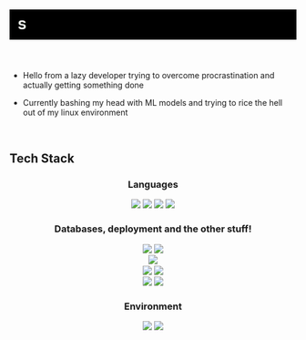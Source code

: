 ## <div align="center"> <img src="hello_world.gif"/> </div>

<br>

- Hello from a lazy developer trying to overcome procrastination and actually getting something done

- Currently bashing my head with ML models and trying to rice the hell out of my linux environment

<br>

## Tech Stack

<h3 align="center"> Languages </h3>

<div align="center">
	<img src="https://img.shields.io/badge/Python-3776AB?logo=python&logoColor=fff&style=for-the-badge"/>
	<img src="https://img.shields.io/badge/C%2B%2B-00599C?logo=cplusplus&logoColor=fff&style=for-the-badge"/>
	<img src="https://img.shields.io/badge/Rust-000?logo=rust&logoColor=fff&style=for-the-badge"/>
	<img src="https://img.shields.io/badge/Go-00ADD8?logo=go&logoColor=fff&style=for-the-badge"/>
</div>


<h3 align="center"> Databases, deployment and the other stuff! </h3>

<div align="center">
	<img src="https://img.shields.io/badge/PostgreSQL-4169E1?logo=postgresql&logoColor=fff&style=for-the-badge"/>
	<img src="https://img.shields.io/badge/MongoDB-47A248?logo=mongodb&logoColor=fff&style=for-the-badge"/>
	<br>
	<img src="https://img.shields.io/badge/Linode-00A95C?logo=linode&logoColor=fff&style=for-the-badge"/>
	<br>
	<img src="https://img.shields.io/badge/GNU%20Bash-4EAA25?logo=gnubash&logoColor=green&style=for-the-badge&color=grey">
	<img src="https://img.shields.io/badge/Git-F05032?logo=git&logoColor=fff&style=for-the-badge"/>
	<br>
	<img src="https://img.shields.io/badge/TensorFlow-FF6F00?logo=tensorflow&logoColor=fff&style=for-the-badge"/>
	<img src="https://img.shields.io/badge/scikit--learn-F7931E?logo=scikitlearn&logoColor=fff&style=for-the-badge"/>
</div>


<h3 align="center"> Environment </h4>

<div align="center">
	<img src="https://img.shields.io/badge/Linux-FCC624?logo=linux&logoColor=000&style=for-the-badge"/>
	<img src="https://img.shields.io/badge/Neovim-57A143?logo=neovim&logoColor=fff&style=for-the-badge"/>
</div>
